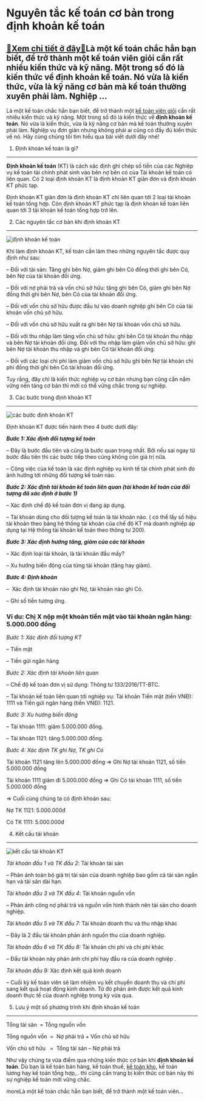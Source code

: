 Nguyên tắc kế toán cơ bản trong định khoản kế toán
==================================================

[:gift:Xem chi tiết ở đây:gift:](https://hddtvn.com/nguyen-tac-ke-toan-co-ban-trong-dinh-khoan-ke-toan/)Là một kế toán chắc hẳn bạn biết, để trở thành một kế toán viên giỏi cần rất nhiều kiến thức và kỹ năng. Một trong số đó là kiến thức về định khoản kế toán. Nó vừa là kiến thức, vừa là kỹ năng cơ bản mà kế toán thường xuyên phải làm. Nghiệp …
--------------------------------------------------------------------------------------------------------------------------------------------------------------------------------------------------------------------------------------------------

Là một kế toán chắc hẳn bạn biết, để trở thành một [kế toán viên giỏi](#) cần rất nhiều kiến thức và kỹ năng. Một trong số đó là kiến thức về **định khoản kế toán**. Nó vừa là kiến thức, vừa là kỹ năng cơ bản mà kế toán thường xuyên phải làm. Nghiệp vụ đơn giản nhưng không phải ai cũng có đầy đủ kiến thức về nó. Hãy cùng chúng tôi tìm hiểu qua bài viết dưới đây nhé!


1. Định khoản kế toán là gì?
----------------------------


**Định khoản kế toán** (KT) là cách xác định ghi chép số tiền của các Nghiệp vụ kế toán tài chính phát sinh vào bên nợ bên có của Tài khoản kế toán có liên quan. Có 2 loại định khoản KT là định khoản KT giản đơn và định khoản KT phức tạp.


Định khoản KT giản đơn là định khoản KT chỉ liên quan tới 2 loại tài khoản kế toán tổng hợp. Còn định khoản KT phức tạp là định khoản kế toán liên quan tới 3 tài khoản kế toán tổng hợp trở lên.


2. Các nguyên tắc cơ bản khi định khoản KT
------------------------------------------


![định khoản kế toán](https://hddtvn.com/wp-content/uploads/2021/01/Untitled-46.png)


Khi làm định khoản KT, kế toán cần làm theo những nguyên tắc được quy định như sau:


– Đối với tài sản: Tăng ghi bên Nợ, giảm ghi bên Có đồng thời ghi bên Có, bên Nợ của tài khoản đối ứng.


– Đối với nợ phải trả và vốn chủ sở hữu: tăng ghi bên Có, giảm ghi bên Nợ đồng thời ghi bên Nợ, bên Có của tài khoản đối ứng.


– Đối với vốn chủ sở hữu được đầu tư vào doanh nghiệp ghi bên Có của tài khoản vốn chủ sở hữu.


– Đối với vốn chủ sở hữu xuất ra ghi bên Nợ tài khoản vốn chủ sở hữu.


– Đối với thu nhập làm tăng vốn chủ sở hữu: ghi bên Có tài khoản thu nhập và bên Nợ tài khoản đối ứng. Đối với thu nhập làm giảm vốn chủ sở hữu: ghi bên Nợ tài khoản thu nhập và ghi bên Có tài khoản đối ứng.


– Đối với các loại chi phí làm giảm vốn chủ sở hữu ghi bên Nợ tài khoản chi phí đồng thời ghi bên Có tài khoản đối ứng.


Tuy rằng, đây chỉ là kiến thức nghiệp vụ cơ bản nhưng bạn cũng cần nắm vững nền tảng cơ bản thì mới có thể vững chắc trong sự nghiệp.


3. Các bước trong định khoản KT
-------------------------------


![các bước định khoản KT](https://hddtvn.com/wp-content/uploads/2021/01/ketoantonghop-1.jpg)


Định khoản KT được tiến hành theo 4 bước dưới đây:


***Bước 1: Xác định đối tượng kế toán***


– Đây là bước đầu tiên và cũng là bước quan trọng nhất. Bởi nếu sai ngay từ bước đầu tiên thì các bước tiếp theo cũng không còn giá trị nữa.


– Công việc của kế toán là xác định nghiệp vụ kinh tế tài chính phát sinh đó ảnh hưởng tới những đối tượng kế toán nào.


***Bước 2: Xác định tài khoản kế toán liên quan (tài khoản kế toán của đối tượng đã xác định ở bước 1)***


– Xác định chế độ kế toán đơn vị đang áp dụng.


– Tài khoản dùng cho đối tượng kế toán là tài khoản nào. ( có thể lấy số hiệu tài khoản theo bảng hệ thống tài khoản của chế độ KT mà doanh nghiệp áp dụng tại Hệ thống tài khoản kế toán theo thông tư 200).


***Bước 3: Xác định hướng tăng, giảm của các tài khoản***


– Xác định loại tài khoản, là tài khoản đầu mấy?


– Xu hướng biến động của từng tài khoản (tăng hay giảm).


***Bước 4: Định khoản***


–  Xác định tài khoản nào ghi Nợ, tài khoản nào ghi Có.


– Ghi số tiền tương ứng.


### **Ví du: Chị X nộp một khoản tiền mặt vào tài khoản ngân hàng: 5.000.000 đồng**


*Bước 1: Xác định đối tượng KT*


– Tiền mặt


– Tiền gửi ngân hàng


*Bước 2: Xác định tài khoản liên quan*


– Chế độ kế toán đơn vị sử dụng: Thông tư 133/2016/TT-BTC.


– Tài khoản kế toán liên quan tới nghiệp vụ: Tài khoản Tiền mặt (tiền VNĐ): 1111 và Tiền gửi ngân hàng (tiền VNĐ): 1121.


*Bước 3: Xu hướng biến động*


– Tài khoản 1111: giảm 5.000.000 đồng.


– Tài khoản 1121: tăng 5.000.000 đồng.


*Bước 4: Xác định TK ghi Nợ, TK ghi Có*


Tài khoản 1121 tăng lên 5.000.000 đồng => Ghi Nợ tài khoản 1121, số tiền 5.000.000 đồng


Tài khoản 1111 giảm đi 5.000.000 đồng => Ghi Có tài khoản 1111, số tiền 5.000.000 đồng


=> Cuối cùng chúng ta có định khoản sau:


Nợ TK 1121: 5.000.000đ


Có TK 1111: 5.000.000đ


4. Kết cấu tài khoản
--------------------


![kết cấu tài khoản KT](https://hddtvn.com/wp-content/uploads/2021/01/6-2-1.jpg)


*Tài khoản đầu 1 và TK đầu 2*: Tài khoản tài sản


– Phản ánh toàn bộ giá trị tài sản của doanh nghiệp bao gồm cả tài sản ngắn hạn và tài sản dài hạn.


*Tài khoản đầu 3 và TK đầu 4*: Tài khoản nguồn vốn


– Phản ánh công nợ phải trả và nguồn vốn hình thành nên tài sản cho doanh nghiệp.


*Tài khoản đầu 5 và TK đầu 7:* Tài khoản doanh thu và thu nhập khác


– Đây là 2 đầu tài khoản phản ánh nguồn thu của doanh nghiệp.


*Tài khoản đầu 6 và TK đầu 8:* Tài khoản chi phí và chi phí khác


– Đầu tài khoản này phản ánh chi phí hay đầu ra của doanh nghiệp .


*Tài khoản đầu 9:* Xác định kết quả kinh doanh


– Cuối kỳ kế toán viên sẽ làm nhiệm vụ kết chuyển doanh thu và chi phí sang kết quả hoạt động kinh doanh. Từ đó phản ánh được kết quả kinh doanh thực tế của doanh nghiệp trong kỳ vừa qua.


5. Lưu ý một số phương trình khi định khoản kế toán
---------------------------------------------------


Tổng tài sản  = Tổng nguồn vốn


Tổng nguồn vốn  =  Nợ phải trả + Vốn chủ sở hữu


Vốn chủ sở hữu   =  Tổng tài sản – Nợ phải trả


Như vậy chúng ta vừa điểm qua những kiến thức cơ bản khi **định khoản kế toán**. Dù bạn là kế toán bán hàng, kế toán thuế, [kế toán kho](#), kế toán lương hay kế toán tổng hợp,.. thì cũng cần trang bị kiến thức cơ bản này thì sự nghiệp kế toán mới vững chắc.



moreLà một kế toán chắc hẳn bạn biết, để trở thành một kế toán viên…

